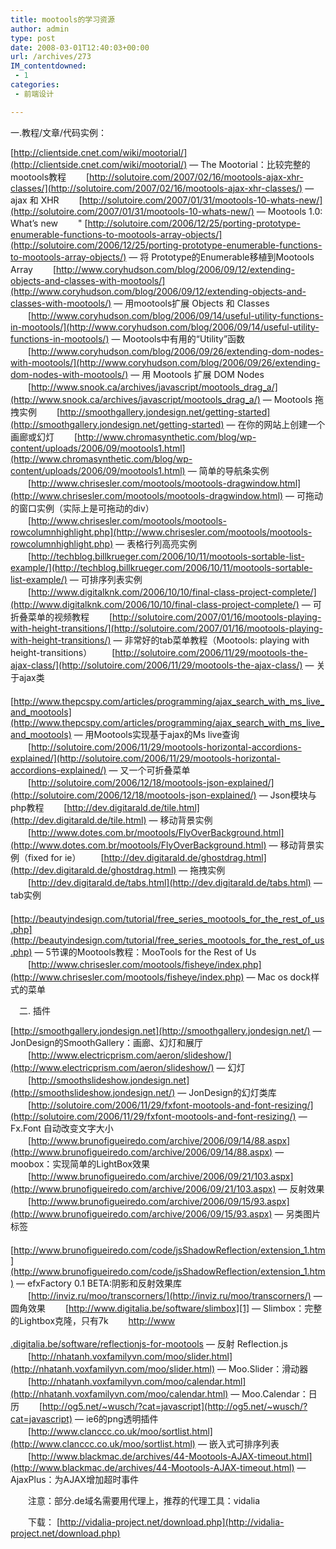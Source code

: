 ```yaml
---
title: mootools的学习资源
author: admin
type: post
date: 2008-03-01T12:40:03+00:00
url: /archives/273
IM_contentdowned:
 - 1
categories:
 - 前端设计

---
```

一.教程/文章/代码实例：

[http://clientside.cnet.com/wiki/mootorial/](http://clientside.cnet.com/wiki/mootorial/) — The Mootorial：比较完整的mootools教程
　　[http://solutoire.com/2007/02/16/mootools-ajax-xhr-classes/](http://solutoire.com/2007/02/16/mootools-ajax-xhr-classes/) — ajax 和 XHR
　　[http://solutoire.com/2007/01/31/mootools-10-whats-new/](http://solutoire.com/2007/01/31/mootools-10-whats-new/) — Mootools 1.0: What’s new
　　" [http://solutoire.com/2006/12/25/porting-prototype-enumerable-functions-to-mootools-array-objects/](http://solutoire.com/2006/12/25/porting-prototype-enumerable-functions-to-mootools-array-objects/) — 将 Prototype的Enumerable移植到Mootools Array
　　[http://www.coryhudson.com/blog/2006/09/12/extending-objects-and-classes-with-mootools/](http://www.coryhudson.com/blog/2006/09/12/extending-objects-and-classes-with-mootools/) — 用mootools扩展 Objects 和 Classes
　　[http://www.coryhudson.com/blog/2006/09/14/useful-utility-functions-in-mootools/](http://www.coryhudson.com/blog/2006/09/14/useful-utility-functions-in-mootools/) — Mootools中有用的“Utility”函数
　　[http://www.coryhudson.com/blog/2006/09/26/extending-dom-nodes-with-mootools/](http://www.coryhudson.com/blog/2006/09/26/extending-dom-nodes-with-mootools/) — 用 Mootools 扩展 DOM Nodes
　　[http://www.snook.ca/archives/javascript/mootools_drag_a/](http://www.snook.ca/archives/javascript/mootools_drag_a/) — Mootools 拖拽实例
　　[http://smoothgallery.jondesign.net/getting-started](http://smoothgallery.jondesign.net/getting-started) — 在你的网站上创建一个画廊或幻灯
　　[http://www.chromasynthetic.com/blog/wp-content/uploads/2006/09/mootools1.html](http://www.chromasynthetic.com/blog/wp-content/uploads/2006/09/mootools1.html) — 简单的导航条实例
　　[http://www.chrisesler.com/mootools/mootools-dragwindow.html](http://www.chrisesler.com/mootools/mootools-dragwindow.html) — 可拖动的窗口实例（实际上是可拖动的div）
　　[http://www.chrisesler.com/mootools/mootools-rowcolumnhighlight.php](http://www.chrisesler.com/mootools/mootools-rowcolumnhighlight.php) — 表格行列高亮实例
　　[http://techblog.billkrueger.com/2006/10/11/mootools-sortable-list-example/](http://techblog.billkrueger.com/2006/10/11/mootools-sortable-list-example/) — 可排序列表实例
　　[http://www.digitalknk.com/2006/10/10/final-class-project-complete/](http://www.digitalknk.com/2006/10/10/final-class-project-complete/) — 可折叠菜单的视频教程
　　[http://solutoire.com/2007/01/16/mootools-playing-with-height-transitions/](http://solutoire.com/2007/01/16/mootools-playing-with-height-transitions/) — 非常好的tab菜单教程（Mootools: playing with height-transitions）
　　[http://solutoire.com/2006/11/29/mootools-the-ajax-class/](http://solutoire.com/2006/11/29/mootools-the-ajax-class/) — 关于ajax类
　　[http://www.thepcspy.com/articles/programming/ajax_search_with_ms_live_and_mootools](http://www.thepcspy.com/articles/programming/ajax_search_with_ms_live_and_mootools) — 用Mootools实现基于ajax的Ms live查询
　　[http://solutoire.com/2006/11/29/mootools-horizontal-accordions-explained/](http://solutoire.com/2006/11/29/mootools-horizontal-accordions-explained/) — 又一个可折叠菜单
　　[http://solutoire.com/2006/12/18/mootools-json-explained/](http://solutoire.com/2006/12/18/mootools-json-explained/) — Json模块与php教程
　　[http://dev.digitarald.de/tile.html](http://dev.digitarald.de/tile.html) — 移动背景实例
　　[http://www.dotes.com.br/mootools/FlyOverBackground.html](http://www.dotes.com.br/mootools/FlyOverBackground.html) — 移动背景实例（fixed for ie）
　　[http://dev.digitarald.de/ghostdrag.html](http://dev.digitarald.de/ghostdrag.html) — 拖拽实例
　　[http://dev.digitarald.de/tabs.html](http://dev.digitarald.de/tabs.html) — tab实例
　　[http://beautyindesign.com/tutorial/free_series_mootools_for_the_rest_of_us.php](http://beautyindesign.com/tutorial/free_series_mootools_for_the_rest_of_us.php) — 5节课的Mootools教程：MooTools for the Rest of Us
　　[http://www.chrisesler.com/mootools/fisheye/index.php](http://www.chrisesler.com/mootools/fisheye/index.php) — Mac os dock样式的菜单

　二. 插件

[http://smoothgallery.jondesign.net](http://smoothgallery.jondesign.net/) — JonDesign的SmoothGallery：画廊、幻灯和展厅
　　[http://www.electricprism.com/aeron/slideshow/](http://www.electricprism.com/aeron/slideshow/) — 幻灯
　　[http://smoothslideshow.jondesign.net](http://smoothslideshow.jondesign.net/) — JonDesign的幻灯类库
　　[http://solutoire.com/2006/11/29/fxfont-mootools-and-font-resizing/](http://solutoire.com/2006/11/29/fxfont-mootools-and-font-resizing/) — Fx.Font 自动改变文字大小
　　[http://www.brunofigueiredo.com/archive/2006/09/14/88.aspx](http://www.brunofigueiredo.com/archive/2006/09/14/88.aspx) — moobox：实现简单的LightBox效果
　　[http://www.brunofigueiredo.com/archive/2006/09/21/103.aspx](http://www.brunofigueiredo.com/archive/2006/09/21/103.aspx) — 反射效果
　　[http://www.brunofigueiredo.com/archive/2006/09/15/93.aspx](http://www.brunofigueiredo.com/archive/2006/09/15/93.aspx) — 另类图片标签
　　[http://www.brunofigueiredo.com/code/jsShadowReflection/extension_1.htm](http://www.brunofigueiredo.com/code/jsShadowReflection/extension_1.htm) — efxFactory 0.1 BETA:阴影和反射效果库
　　[http://inviz.ru/moo/transcorners/](http://inviz.ru/moo/transcorners/) — 圆角效果
　　[http://www.digitalia.be/software/slimbox][1] — Slimbox：完整的Lightbox克隆，只有7k
　　[http://www\
\
 .digitalia.be/software/reflectionjs-for-mootools](http://www.digitalia.be/software/reflectionjs-for-mootools) — 反射 Reflection.js
　　[http://nhatanh.voxfamilyvn.com/moo/slider.html](http://nhatanh.voxfamilyvn.com/moo/slider.html) — Moo.Slider：滑动器
　　[http://nhatanh.voxfamilyvn.com/moo/calendar.html](http://nhatanh.voxfamilyvn.com/moo/calendar.html) — Moo.Calendar：日历
　　[http://og5.net/~wusch/?cat=javascript](http://og5.net/~wusch/?cat=javascript) — ie6的png透明插件
　　[http://www.clanccc.co.uk/moo/sortlist.html](http://www.clanccc.co.uk/moo/sortlist.html) — 嵌入式可排序列表
　　[http://www.blackmac.de/archives/44-Mootools-AJAX-timeout.html](http://www.blackmac.de/archives/44-Mootools-AJAX-timeout.html) — AjaxPlus：为AJAX增加超时事件


　　注意：部分.de域名需要用代理上，推荐的代理工具：vidalia

　　下载： [http://vidalia-project.net/download.php](http://vidalia-project.net/download.php)

 [1]: http://www.digitalia.be/software/slimbox